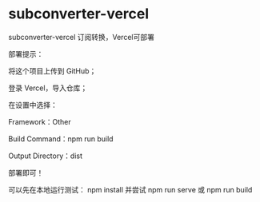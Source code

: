 # subconverter-vercel
subconverter-vercel 订阅转换，Vercel可部署

部署提示：

将这个项目上传到 GitHub；

登录 Vercel，导入仓库；

在设置中选择：

Framework：Other

Build Command：npm run build

Output Directory：dist

部署即可！

可以先在本地运行测试： npm install 并尝试 npm run serve 或 npm run build
